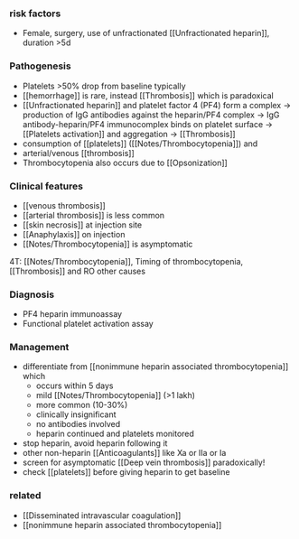 
### risk factors
- Female, surgery, use of unfractionated [[Unfractionated heparin]], duration >5d 
### Pathogenesis
- Platelets >50% drop from baseline typically
- [[hemorrhage]] is rare, instead [[Thrombosis]] which is paradoxical
- [[Unfractionated heparin]] and platelet factor 4 (PF4) form a complex → production of IgG antibodies against the heparin/PF4 complex → IgG antibody-heparin/PF4 immunocomplex binds on platelet surface → [[Platelets activation]] and aggregation → [[Thrombosis]] 
- consumption of [[platelets]] ([[Notes/Thrombocytopenia]]) and 
- arterial/venous [[thrombosis]]
- Thrombocytopenia also occurs due to [[Opsonization]] 

### Clinical features
- [[venous thrombosis]]
- [[arterial thrombosis]] is less common
- [[skin necrosis]] at injection site
- [[Anaphylaxis]] on injection
- [[Notes/Thrombocytopenia]] is asymptomatic

4T: [[Notes/Thrombocytopenia]], Timing of thrombocytopenia, [[Thrombosis]] and RO other causes

### Diagnosis
- PF4 heparin immunoassay
- Functional platelet activation assay
### Management
- differentiate from [[nonimmune heparin associated thrombocytopenia]] which
	- occurs within 5 days
	- mild [[Notes/Thrombocytopenia]] (>1 lakh)
	- more common (10-30%)
	- clinically insignificant
	- no antibodies involved
	- heparin continued and platelets monitored
- stop heparin, avoid heparin following it
- other non-heparin [[Anticoagulants]] like Xa or IIa or Ia
- screen for asymptomatic [[Deep vein thrombosis]] paradoxically!
- check [[platelets]] before giving heparin to get baseline

### related
- [[Disseminated intravascular coagulation]]
- [[nonimmune heparin associated thrombocytopenia]] 
